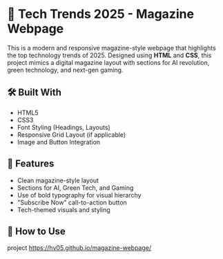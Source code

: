 # 📰 Tech Trends 2025 - Magazine Webpage

This is a modern and responsive magazine-style webpage that highlights the top technology trends of 2025. Designed using **HTML** and **CSS**, this project mimics a digital magazine layout with sections for AI revolution, green technology, and next-gen gaming.

## 🛠️ Built With

- HTML5
- CSS3
- Font Styling (Headings, Layouts)
- Responsive Grid Layout (if applicable)
- Image and Button Integration

## 📂 Features

- Clean magazine-style layout
- Sections for AI, Green Tech, and Gaming
- Use of bold typography for visual hierarchy
- "Subscribe Now" call-to-action button
- Tech-themed visuals and styling


## 🚀 How to Use
   project https://hv05.github.io/magazine-webpage/


